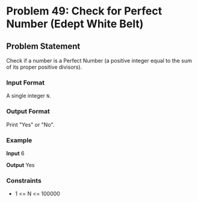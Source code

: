 # Problem 49: Check for Perfect Number (Edept White Belt)

## Problem Statement
Check if a number is a Perfect Number (a positive integer equal to the sum of its proper positive divisors).

### Input Format
A single integer `N`.

### Output Format
Print "Yes" or "No".

### Example

**Input**
6

**Output**
Yes


### Constraints
- 1 <= N <= 100000
